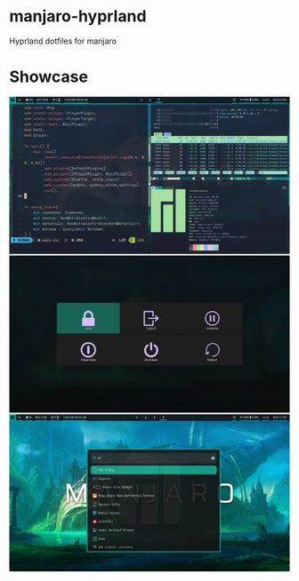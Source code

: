 # manjaro-hyprland
Hyprland dotfiles for manjaro

# Showcase
![alt text](https://github.com/FaresMQA/manjaro-hyprland/blob/main/img1.png)
![alt text](https://github.com/FaresMQA/manjaro-hyprland/blob/main/img2.png)
![alt text](https://github.com/FaresMQA/manjaro-hyprland/blob/main/img3.png)
